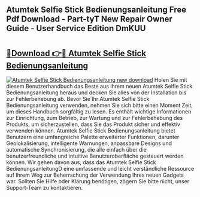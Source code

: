 ## Atumtek Selfie Stick Bedienungsanleitung Free Pdf Download - Part-tyT New Repair Owner Guide - User Service Edition DmKUU

# <h2><a href="http://df4wrt.blite.top/?on=Atumtek+Selfie+Stick+Bedienungsanleitung">🔗Download 👉🔴 Atumtek Selfie Stick Bedienungsanleitung</a></h2>

[![Atumtek Selfie Stick Bedienungsanleitung new download](https://i.imgur.com/lujVjoI.png)](http://df4wrt.blite.top/?on=Atumtek+Selfie+Stick+Bedienungsanleitung)
Holen Sie mit diesem Benutzerhandbuch das Beste aus Ihrem neuen Atumtek Selfie Stick Bedienungsanleitung heraus und decken Sie alles von der Installation bis zur Fehlerbehebung ab. Bevor Sie Ihr Atumtek Selfie Stick Bedienungsanleitung verwenden, nehmen Sie sich bitte einen Moment Zeit, um dieses Handbuch sorgfältig zu lesen. Es enthält wichtige Informationen zur Einrichtung, zum Betrieb, zur Wartung und zur Fehlerbehebung des Produkts, um sicherzustellen, dass Sie das Produkt sicher und effektiv verwenden können. Atumtek Selfie Stick Bedienungsanleitung bietet Benutzern eine umfangreiche Palette erweiterter Funktionen, darunter Geolokalisierung, intelligente Warnungen, anpassbare Designs und automatische Synchronisierung, die alle einfach über die benutzerfreundliche und intuitive Benutzeroberfläche gesteuert werden können. Wir gehen davon aus, dass das Atumtek Selfie Stick BedienungsanleitungD eine umfassende und leicht verständliche Ressource auf Ihrem Weg zur Beherrschung der Verwendung Ihres neuen Gadgets war. Sollten Sie Hilfe oder Klärung benötigen, zögern Sie bitte nicht, unser Support-Team zu kontaktieren.
